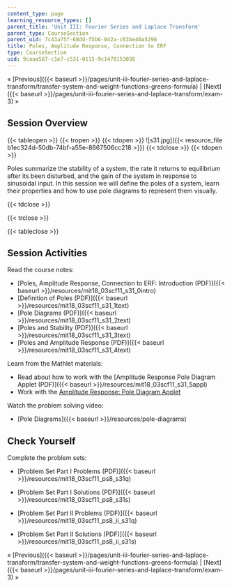 ```yaml
---
content_type: page
learning_resource_types: []
parent_title: 'Unit III: Fourier Series and Laplace Transform'
parent_type: CourseSection
parent_uid: 7c43a75f-68dd-f5b6-042a-c63be40a5296
title: Poles, Amplitude Response, Connection to ERF
type: CourseSection
uid: 9caaa587-c1e7-c531-0115-9c1470153038
---
```


« [Previous]({{< baseurl >}}/pages/unit-iii-fourier-series-and-laplace-transform/transfer-system-and-weight-functions-greens-formula) | [Next]({{< baseurl >}}/pages/unit-iii-fourier-series-and-laplace-transform/exam-3) »

Session Overview
----------------

{{< tableopen >}}
{{< tropen >}}
{{< tdopen >}}
![s31.jpg]({{< resource_file b1ec324d-50db-74bf-a55e-8667506cc218 >}})
{{< tdclose >}}
{{< tdopen >}}


Poles summarize the stability of a system, the rate it returns to equilibrium after its been disturbed, and the gain of the system in response to sinusoidal input. In this session we will define the poles of a system, learn their properties and how to use pole diagrams to represent them visually.


{{< tdclose >}}

{{< trclose >}}

{{< tableclose >}}

Session Activities
------------------

Read the course notes:

*   [Poles, Amplitude Response, Connection to ERF: Introduction (PDF)]({{< baseurl >}}/resources/mit18_03scf11_s31_0intro)
*   [Definition of Poles (PDF)]({{< baseurl >}}/resources/mit18_03scf11_s31_1text)
*   [Pole Diagrams (PDF)]({{< baseurl >}}/resources/mit18_03scf11_s31_2text)
*   [Poles and Stability (PDF)]({{< baseurl >}}/resources/mit18_03scf11_s31_3text)
*   [Poles and Amplitude Response (PDF)]({{< baseurl >}}/resources/mit18_03scf11_s31_4text)

Learn from the Mathlet materials:

*   Read about how to work with the [Amplitude Response Pole Diagram Applet (PDF)]({{< baseurl >}}/resources/mit18_03scf11_s31_5appl)
*   Work with the [Amplitude Response: Pole Diagram Applet](/ans7870/18/18.03SC/ampRespPoleDiagram.html "Open in a new window.")

Watch the problem solving video:

*   [Pole Diagrams]({{< baseurl >}}/resources/pole-diagrams)

Check Yourself
--------------

Complete the problem sets:

*   [Problem Set Part I Problems (PDF)]({{< baseurl >}}/resources/mit18_03scf11_ps8_s31q)
*   [Problem Set Part I Solutions (PDF)]({{< baseurl >}}/resources/mit18_03scf11_ps8_s31s)
  
*   [Problem Set Part II Problems (PDF)]({{< baseurl >}}/resources/mit18_03scf11_ps8_ii_s31q)
*   [Problem Set Part II Solutions (PDF)]({{< baseurl >}}/resources/mit18_03scf11_ps8_ii_s31s)

« [Previous]({{< baseurl >}}/pages/unit-iii-fourier-series-and-laplace-transform/transfer-system-and-weight-functions-greens-formula) | [Next]({{< baseurl >}}/pages/unit-iii-fourier-series-and-laplace-transform/exam-3) »